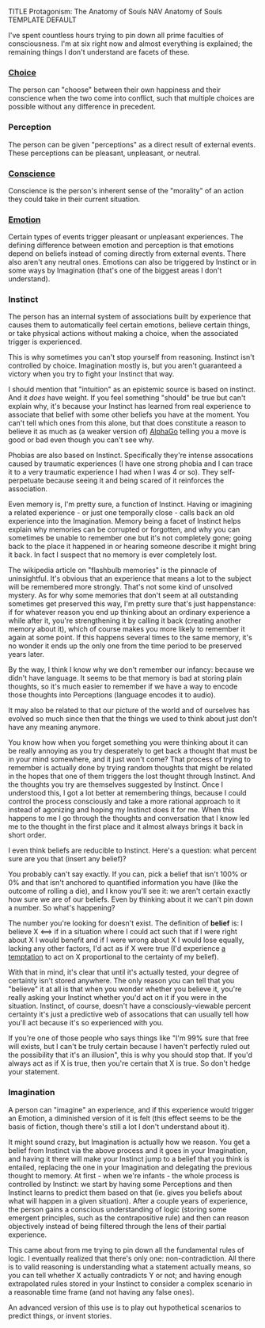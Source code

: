 TITLE Protagonism: The Anatomy of Souls
NAV Anatomy of Souls
TEMPLATE DEFAULT

I've spent countless hours trying to pin down all prime faculties of consciousness. I'm at six right now and almost everything is explained; the remaining things I don't understand are facets of these.

### [Choice](/protagonism/choice_notes)

The person can "choose" between their own happiness and their conscience when the two come into conflict, such that multiple choices are possible without any difference in precedent.

### Perception

The person can be given "perceptions" as a direct result of external events. These perceptions can be pleasant, unpleasant, or neutral.

### [Conscience](/protagonism/conscience)

Conscience is the person's inherent sense of the "morality" of an action they could take in their current situation.

### [Emotion](emotions)
Certain types of events trigger pleasant or unpleasant experiences. The defining difference between emotion and perception is that emotions depend on beliefs instead of coming directly from external events. There also aren't any neutral ones. Emotions can also be triggered by Instinct or in some ways by Imagination (that's one of the biggest areas I don't understand).

### Instinct

The person has an internal system of associations built by experience that causes them to automatically feel certain emotions, believe certain things, or take physical actions without making a choice, when the associated trigger is experienced.

This is why sometimes you can't stop yourself from reasoning. Instinct isn't controlled by choice. Imagination mostly is, but you aren't guaranteed a victory when you try to fight your Instinct that way.

I should mention that "intuition" as an epistemic source is based on instinct. And it *does* have weight. If you feel something "should" be true but can't explain why, it's because your Instinct has learned from real experience to associate that belief with some other beliefs you have at the moment. You can't tell which ones from this alone, but that does constitute a reason to believe it as much as (a weaker version of) [AlphaGo](https://en.wikipedia.org/wiki/AlphaGo) telling you a move is good or bad even though you can't see why.

Phobias are also based on Instinct. Specifically they're intense assocations caused by traumatic experiences (I have one strong phobia and I can trace it to a very traumatic experience I had when I was 4 or so). They self-perpetuate because seeing it and being scared of it reinforces the association.

Even memory is, I'm pretty sure, a function of Instinct. Having or imagining a related experience - or just one temporally close - calls back an old experience into the Imagination. Memory being a facet of Instinct helps explain why memories can be corrupted or forgotten, and why you can sometimes be unable to remember one but it's not completely gone; going back to the place it happened in or hearing someone describe it might bring it back. In fact I suspect that no memory is ever completely lost.

The wikipedia article on "flashbulb memories" is the pinnacle of uninsightful. It's obvious that an experience that means a lot to the subject will be remembered more strongly. That's not some kind of unsolved mystery. As for why some memories that don't seem at all outstanding sometimes get preserved this way, I'm pretty sure that's just happenstance: if for whatever reason you end up thinking about an ordinary experience a while after it, you're strengthening it by calling it back (creating another memory about it), which of course makes you more likely to remember it again at some point. If this happens several times to the same memory, it's no wonder it ends up the only one from the time period to be preserved years later.

By the way, I think I know why we don't remember our infancy: because we didn't have language. It seems to be that memory is bad at storing plain thoughts, so it's much easier to remember if we have a way to encode those thoughts into Perceptions (language encodes it to audio).

It may also be related to that our picture of the world and of ourselves has evolved so much since then that the things we used to think about just don't have any meaning anymore.

You know how when you forget something you were thinking about it can be really annoying as you try desperately to get back a thought that must be in your mind somewhere, and it just won't come? That process of trying to remember is actually done by trying random thoughts that might be related in the hopes that one of them triggers the lost thought through Instinct. And the thoughts you try are themselves suggested by Instinct. Once I understood this, I got a lot better at remembering things, because I could control the process consciously and take a more rational approach to it instead of agonizing and hoping my Instinct does it for me. When this happens to me I go through the thoughts and conversation that I know led me to the thought in the first place and it almost always brings it back in short order.

I even think beliefs are reducible to Instinct. Here's a question: what percent sure are you that (insert any belief)?

You probably can't say exactly. If you can, pick a belief that isn't 100% or 0% and that isn't anchored to quantified information you have (like the outcome of rolling a die), and I know you'll see it: we aren't certain exactly how sure we are of our beliefs. Even by thinking about it we can't pin down a number. So what's happening?

The number you're looking for doesn't exist. The definition of **belief** is: I believe X <==> if in a situation where I could act such that if I were right about X I would benefit and if I were wrong about X I would lose equally, lacking any other factors, I'd act as if X were true (I'd experience [a temptation](choice_notes) to act on X proportional to the certainty of my belief).

With that in mind, it's clear that until it's actually tested, your degree of certainty isn't stored anywhere. The only reason you can tell that you "believe" it at all is that when you wonder whether you believe it, you're really asking your Instinct whether you'd act on it if you were in the situation. Instinct, of course, doesn't have a consciously-viewable percent certainty it's just a predictive web of assocations that can usually tell how you'll act because it's so experienced with you.

If you're one of those people who says things like "I'm 99% sure that free will exists, but I can't be truly certain because I haven't perfectly ruled out the possibility that it's an illusion", this is why you should stop that. If you'd always act as if X is true, then you're certain that X is true. So don't hedge your statement.

### Imagination

A person can "imagine" an experience, and if this experience would trigger an Emotion, a diminished version of it is felt (this effect seems to be the basis of fiction, though there's still a lot I don't understand about it).

It might sound crazy, but Imagination is actually how we reason. You get a belief from Instinct via the above process and it goes in your Imagination, and having it there will make your Instinct jump to a belief that you think is entailed, replacing the one in your Imagination and delegating the previous thought to memory. At first - when we're infants - the whole process is controlled by Instinct: we start by having some Perceptions and then Instinct learns to predict them based on that (ie. gives you beliefs about what will happen in a given situation). After a couple years of experience, the person gains a conscious understanding of logic (storing some emergent principles, such as the contrapositive rule) and then can reason objectively instead of being filtered through the lens of their partial experience.

This came about from me trying to pin down all the fundamental rules of logic. I eventually realized that there's only one: non-contradiction. All there is to valid reasoning is understanding what a statement actually means, so you can tell whether X actually contradicts Y or not; and having enough extrapolated rules stored in your Instinct to consider a complex scenario in a reasonable time frame (and not having any false ones).

An advanced version of this use is to play out hypothetical scenarios to predict things, or invent stories.
